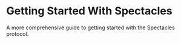 # Getting Started With Spectacles
 A more comprehensive guide to getting started with the Spectacles protocol.
